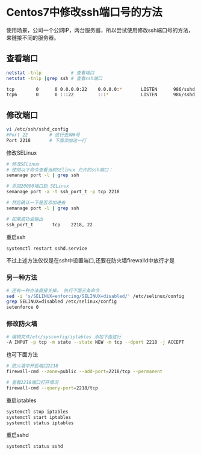 
Centos7中修改ssh端口号的方法
===

使用场景，公司一个公网IP，两台服务器，所以尝试使用修改ssh端口号的方法，来链接不同的服务器。

## 查看端口

```bash
netstat -tnlp           # 查看端口
netstat -tnlp |grep ssh # 查看ssh端口

tcp        0      0 0.0.0.0:22    0.0.0.0:*       LISTEN      986/sshd
tcp6       0      0 :::22         :::*            LISTEN      986/sshd
```


## 修改端口

```bash
vi /etc/ssh/sshd_config
#Port 22        # 这行去掉#号
Port 2218       # 下面添加这一行
```

修改SELinux

```bash
# 修改SELinux
# 使用以下命令查看当前SElinux 允许的ssh端口：
semanage port -l | grep ssh

# 添加20000端口到 SELinux
semanage port -a -t ssh_port_t -p tcp 2218

# 然后确认一下是否添加进去
semanage port -l | grep ssh

# 如果成功会输出
ssh_port_t       tcp    2218, 22
```

重启ssh

```bash
systemctl restart sshd.service
```

不过上述方法仅仅是在ssh中设置端口,还要在防火墙firewalld中放行才是

### 另一种方法

```bash
# 还有一种办法直接关掉， 执行下面三条命令
sed -i 's/SELINUX=enforcing/SELINUX=disabled/' /etc/selinux/config
grep SELINUX=disabled /etc/selinux/config
setenforce 0
```


### 修改防火墙

```bash
# 编辑文件/etc/sysconfig/iptables 添加下面这行
-A INPUT -p tcp -m state --state NEW -m tcp --dport 2218 -j ACCEPT
```

也可下面方法

```bash
# 防火墙中开启端口2218
firewall-cmd --zone=public --add-port=2218/tcp --permanent

# 查看2218端口打开情况
firewall-cmd --query-port=2218/tcp
```

重启iptables

```bash
systemctl stop iptables
systemctl start iptables
systemctl status iptables
```

重启sshd

```bash
systemctl status sshd
```
